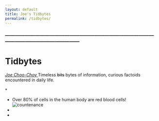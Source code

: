 ```yaml
---
layout: default
title: Joe's Tidbytes
permalink: /tidbytes/
---
```

<!-- <h1 class="mt-5" itemprop="name headline">{{ page.title | escape }}</h1> -->
<!-- <a href="#test_linked_text">Test link.</a> -->

### —————————————————————————————————————————————
# Tidbytes
<i><a href="https://jchooch.github.io/"> Joe Choo-Choy </a></i>
Timeless ~~bits~~ bytes of information, curious factoids encountered in daily life.
<br>
<br>
* 
* Over 80% of cells in the human body are red blood cells! 
    <img src="{{site.photo}}" class="img-fluid rounded float-left" alt="countenance"/>
    <!--![Human Cells](human_cells.png)-->
* 
* 
<!-- <a id="test_linked_text">Test linked text.</a> -->






